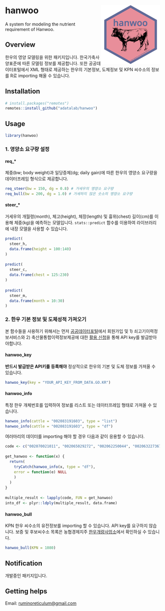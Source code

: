 hanwoo <img src="man/figures/logo.png" align="right" />
=======================================================

A system for modeling the nutrient requirement of Hanwoo.

## Overview

한우의 영양 모델링을 위한 패키지입니다. 한국가축사양표준에 따른 모델링 정보를 제공합니다. 또한 공공데이터포털에서 XML 형태로 제공하는 한우의 기본정보, 도체정보 및 KPN 씨수소의 정보를 R로 importing 해올 수 있습니다.  

## Installation

```r
# install.packages("remotes")
remotes::install_github("adatalab/hanwoo")
```

## Usage
```r
library(hanwoo)
```

### 1. 영양소 요구량 설정

#### req\_\*

체중(bw; body weight)과 일당증체(dg; daily gain)에 따른 한우의 영양소 요구량을 데이터프레임 형식으로 제공합니다.

```r
req_steer(bw = 150, dg = 0.8) # 거세우의 영양소 요구량
req_bull(bw = 200, dg = 1.0) # 거세하지 않은 숫소의 영양소 요구량
```

#### steer\_\*

거세우의 개월령(month), 체고(height), 체장(length) 및 흉위(chest) 길이(cm)를 이용해 체중(kg)을 예측하는 모델입니다. `stats::predict` 함수를 이용하여 라이브러리에 내장 모델을 사용할 수 있습니다.

```r
predict(
  steer_h,
  data.frame(height = 100:140)
)

predict(
  steer_c,
  data.frame(chest = 125:230)
)

predict(
  steer_m,
  data.frame(month = 10:30)
)
```

### 2. 한우 기본 정보 및 도체성적 가져오기

본 함수들을 사용하기 위해서는 먼저 [공공데이터포털](data.go.kr)에서 회원가입 및 1) 쇠고기이력정보서비스와 2) 축산물통합이력정보제공에 대한 [활용 신청](https://www.data.go.kr/dataset/15000483/openapi.do)을 통해 API key를 발급받아야합니다.

#### hanwoo_key

**반드시 발급받은 API키를 등록해야** 정상적으로 한우의 기본 및 도체 정보를 가져올 수 있습니다.

```r
hanwoo_key(key = "YOUR_API_KEY_FROM_DATA.GO.KR")
```

#### hanwoo_info

특정 한우 개체번호를 입력하여 정보를 리스트 또는 데이터프레임 형태로 가져올 수 있습니다.

```r
hanwoo_info(cattle = "002083191603", type = "list")
hanwoo_info(cattle = "002083191603", type = "df")
```

여러마리의 데이터를 importing 해야 할 경우 다음과 같이 응용할 수 있습니다.

```r
code <- c("002070021011", "002065029272", "002062250044", "002063227367", "002066994812", "002067050894", "002064505530", "002070394423", "002064488463", "002064501114")

get_hanwoo <- function(x) {
  return(
    tryCatch(hanwoo_info(x, type = "df"), 
    error = function(e) NULL
    )
  )
} 

multiple_result <- lapply(code, FUN = get_hanwoo)
into_df <- plyr::ldply(multiple_result, data.frame)
```

#### hanwoo_bull

KPN 한우 씨수소의 유전정보를 importing 할 수 있습니다. API key를 요구하지 않습니다. 보증 및 후보씨수소 목록은 농협경제지주 [한우개량사업소](http://www.limc.co.kr/KpnInfo/KpnList.asp)에서 확인하실 수 있습니다.

```r
hanwoo_bull(KPN = 1080)
```

Notification
------------

개발중인 패키지입니다.

Getting helps
-------------

Email: ruminoreticulum@gmail.com

